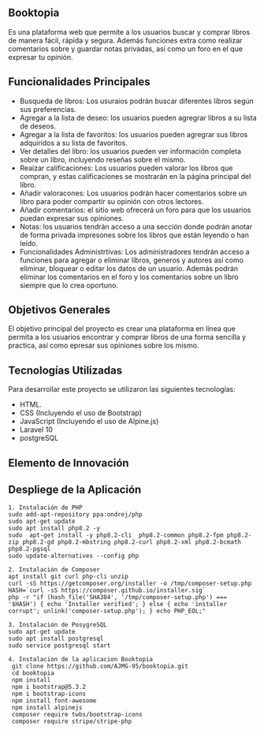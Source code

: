 ## Booktopia

Es una plataforma web que permite a los usuarios buscar y comprar libros de manera fácil, rápida y segura. Además funciones extra como realizar comentarios sobre y guardar notas privadas, así como un foro en el que expresar tu opinión.

## Funcionalidades Principales

-   Busqueda de libros: Los usuraios podrán buscar diferentes libros según sus preferencias.
-   Agregar a la lista de deseo: los usuarios pueden agregrar libros a su lista de deseos.
-   Agregar a la lista de favoritos: los usuarios pueden agregrar sus libros adquiridos a su lista de favoritos.
-   Ver detalles del libro: los usuarios pueden ver información completa sobre un libro, incluyendo reseñas sobre el mismo.
-   Reaizar calificaciones: Los usuarios pueden valorar los libros que compran, y estas calificaciones se mostrarán en la página principal del libro.
-   Añadir valoracones: Los usuarios podrán hacer comentarios sobre un libro para poder compartir su opinión con otros lectores.
-   Añadir comentarios: el sitio web ofrecerá un foro para que los usuarios puedan expresar sus opiniones.
-   Notas: los usuarios tendrán acceso a una sección donde podrán anotar de forma privada impresones sobre los libros que están leyendo o han leído.
-   Funcionalidades Administrtivas: Los administradores tendrán acceso a funciones para agregar o eliminar libros, generos y autores así como eliminar, bloquear o editar los datos de un usuario. Además podrán eliminar los comentarios en el foro y los comentarios sobre un libro siempre que lo crea oportuno.

## Objetivos Generales

El objetivo principal del proyecto es crear una plataforma en línea que permita a los usuarios encontrar y comprar libros de una forma sencilla y practica, así como epresar sus opiniones sobre los mismo.

## Tecnologías Utilizadas

Para desarrollar este proyecto se utilizaron las siguientes tecnologías:

-   HTML.
-   CSS (Incluyendo el uso de Bootstrap)
-   JavaScript (Incluyendo el uso de Alpine.js)
-   Laravel 10
-   postgreSQL

## Elemento de Innovación

## Despliege de la Aplicación

    1. Instalación de PHP
    sudo add-apt-repository ppa:ondrej/php
    sudo apt-get update
    sudo apt install php8.2 -y
    sudo  apt-get install -y php8.2-cli  php8.2-common php8.2-fpm php8.2-zip php8.2-gd php8.2-mbstring php8.2-curl php8.2-xml php8.2-bcmath php8.2-pgsql
    sudo update-alternatives --config php

    2. Instalación de Composer
    apt install git curl php-cli unzip
    curl -sS https://getcomposer.org/installer -o /tmp/composer-setup.php
    HASH=`curl -sS https://composer.github.io/installer.sig`
    php -r "if (hash_file('SHA384', '/tmp/composer-setup.php') === '$HASH') { echo 'Installer verified'; } else { echo 'installer corrupt'; unlink('composer-setup.php'); } echo PHP_EOL;"

    3. Instalación de PosygreSQL
    sudo apt-get update
    sudo apt install postgresql
    sudo service postgresql start

    4. Instalacion de la aplicacion Booktopia
     git clone https://github.com/AJMG-95/booktopia.git
     cd booktopia
     npm install
     npm i bootstrap@5.3.2
     npm i bootstrap-icons
     npm install font-awesome
     npm install alpinejs
     composer require twbs/bootstrap-icons
     composer require stripe/stripe-php
     

